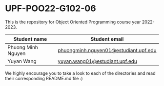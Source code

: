 # UPF-POO22-G102-06

This is the repository for Object Oriented Programming course year 2022-2023.

| Student name | Student email |
| --- | --- |
| Phuong Minh Nguyen | phuongminh.nguyen01@estudiant.upf.edu |
| Yuyan Wang | yuyan.wang01@estudiant.upf.edu |

We highly encourage you to take a look to each of the directories and read their corresponding README.md file :)
